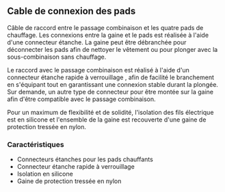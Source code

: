 ## Cable de connexion des pads

Câble de raccord entre le passage combinaison et les quatre pads de chauffage. Les connexions entre la gaine et le pads est réalisée à l'aide d'une connecteur étanche. La gaine peut être débranchée pour déconnecter les pads afin de nettoyer le vêtement ou pour plonger avec la sous-combinaison sans chauffage.

Le raccord avec le passage combinaison est réalisé à l'aide d'un connecteur étanche rapide à verrouillage , afin de facilité le branchement en s'équipant tout en garantissant une connexion stable durant la plongée. Sur demande, un autre type de connecteur pour être montée sur la gaine afin d'être compatible avec le passage combinaison.

Pour un maximum de flexibilité et de solidité, l'isolation des fils électrique est en silicone et l'ensemble de la gaine est recouverte d'une gaine de protection tressée en nylon.

### Caractéristiques

- Connecteurs étanches pour les pads chauffants
- Connecteur étanche rapide à verrouillage
- Isolation en silicone
- Gaine de protection tressée en nylon
